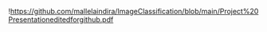 !https://github.com/mallelaindira/ImageClassification/blob/main/Project%20Presentationeditedforgithub.pdf
